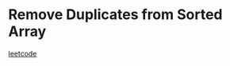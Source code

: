 Remove Duplicates from Sorted Array
===================================
[leetcode](https://leetcode.com/problems/remove-duplicates-from-sorted-array)

